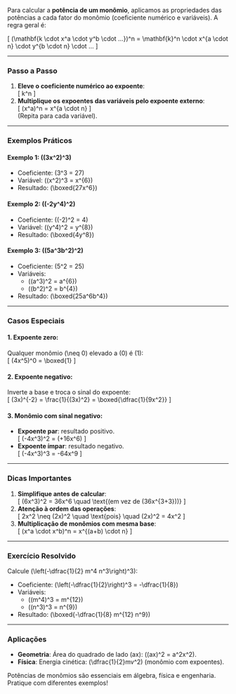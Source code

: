 Para calcular a **potência de um monômio**, aplicamos as propriedades das potências a cada fator do monômio (coeficiente numérico e variáveis). A regra geral é:

\[
(\mathbf{k \cdot x^a \cdot y^b \cdot ...})^n = \mathbf{k}^n \cdot x^{a \cdot n} \cdot y^{b \cdot n} \cdot ...
\]

---

### **Passo a Passo**  
1. **Eleve o coeficiente numérico ao expoente**:  
   \[
   k^n
   \]  
2. **Multiplique os expoentes das variáveis pelo expoente externo**:  
   \[
   (x^a)^n = x^{a \cdot n}
   \]  
   (Repita para cada variável).

---

### **Exemplos Práticos**  
#### **Exemplo 1**: \((3x^2)^3\)  
- Coeficiente: \(3^3 = 27\)  
- Variável: \((x^2)^3 = x^{6}\)  
- Resultado: \(\boxed{27x^6}\)  

#### **Exemplo 2**: \((-2y^4)^2\)  
- Coeficiente: \((-2)^2 = 4\)  
- Variável: \((y^4)^2 = y^{8}\)  
- Resultado: \(\boxed{4y^8}\)  

#### **Exemplo 3**: \((5a^3b^2)^2\)  
- Coeficiente: \(5^2 = 25\)  
- Variáveis:  
  - \((a^3)^2 = a^{6}\)  
  - \((b^2)^2 = b^{4}\)  
- Resultado: \(\boxed{25a^6b^4}\)  

---

### **Casos Especiais**  
#### **1. Expoente zero**:  
Qualquer monômio \(\neq 0\) elevado a \(0\) é \(1\):  
\[
(4x^5)^0 = \boxed{1}
\]

#### **2. Expoente negativo**:  
Inverte a base e troca o sinal do expoente:  
\[
(3x)^{-2} = \frac{1}{(3x)^2} = \boxed{\dfrac{1}{9x^2}}
\]

#### **3. Monômio com sinal negativo**:  
- **Expoente par**: resultado positivo.  
  \[
  (-4x^3)^2 = (+16x^6)
  \]  
- **Expoente ímpar**: resultado negativo.  
  \[
  (-4x^3)^3 = -64x^9
  \]  

---

### **Dicas Importantes**  
1. **Simplifique antes de calcular**:  
   \[
   (6x^3)^2 = 36x^6 \quad \text{(em vez de \(36x^{3+3}\))}
   \]  
2. **Atenção à ordem das operações**:  
   \[
   2x^2 \neq (2x)^2 \quad \text{pois} \quad (2x)^2 = 4x^2
   \]  
3. **Multiplicação de monômios com mesma base**:  
   \[
   (x^a \cdot x^b)^n = x^{(a+b) \cdot n}
   \]  

---

### **Exercício Resolvido**  
Calcule \(\left(-\dfrac{1}{2} m^4 n^3\right)^3\):  
- Coeficiente: \(\left(-\dfrac{1}{2}\right)^3 = -\dfrac{1}{8}\)  
- Variáveis:  
  - \((m^4)^3 = m^{12}\)  
  - \((n^3)^3 = n^{9}\)  
- Resultado: \(\boxed{-\dfrac{1}{8} m^{12} n^9}\)  

---

### **Aplicações**  
- **Geometria**: Área do quadrado de lado \(ax\): \((ax)^2 = a^2x^2\).  
- **Física**: Energia cinética: \(\dfrac{1}{2}mv^2\) (monômio com expoentes).  

Potências de monômios são essenciais em álgebra, física e engenharia. Pratique com diferentes exemplos!